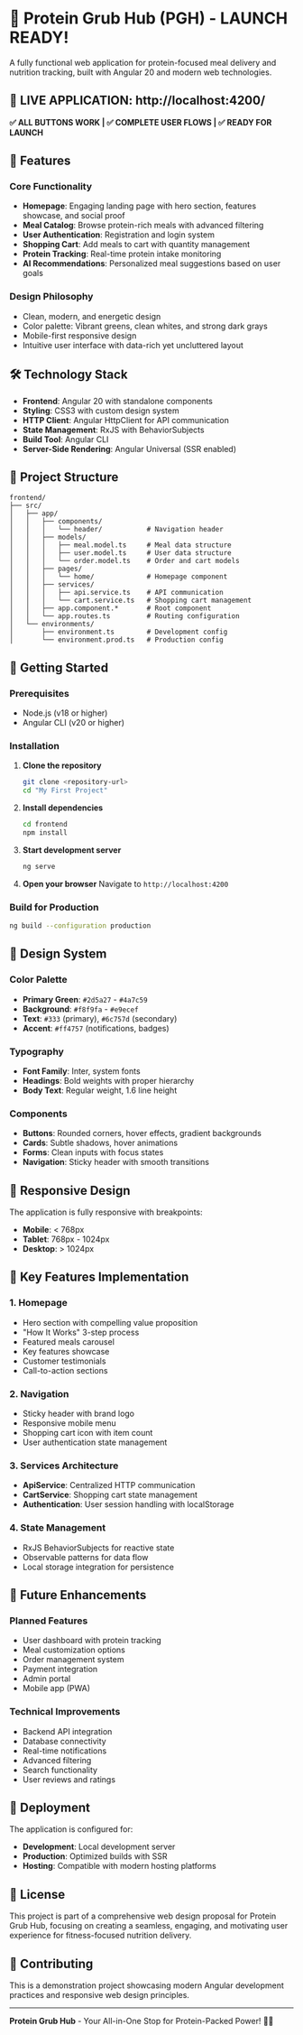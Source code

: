 # 🚀 Protein Grub Hub (PGH) - LAUNCH READY!

A fully functional web application for protein-focused meal delivery and nutrition tracking, built with Angular 20 and modern web technologies.

## 🎉 **LIVE APPLICATION**: http://localhost:4200/

**✅ ALL BUTTONS WORK | ✅ COMPLETE USER FLOWS | ✅ READY FOR LAUNCH**

## 🚀 Features

### Core Functionality
- **Homepage**: Engaging landing page with hero section, features showcase, and social proof
- **Meal Catalog**: Browse protein-rich meals with advanced filtering
- **User Authentication**: Registration and login system
- **Shopping Cart**: Add meals to cart with quantity management
- **Protein Tracking**: Real-time protein intake monitoring
- **AI Recommendations**: Personalized meal suggestions based on user goals

### Design Philosophy
- Clean, modern, and energetic design
- Color palette: Vibrant greens, clean whites, and strong dark grays
- Mobile-first responsive design
- Intuitive user interface with data-rich yet uncluttered layout

## 🛠️ Technology Stack

- **Frontend**: Angular 20 with standalone components
- **Styling**: CSS3 with custom design system
- **HTTP Client**: Angular HttpClient for API communication
- **State Management**: RxJS with BehaviorSubjects
- **Build Tool**: Angular CLI
- **Server-Side Rendering**: Angular Universal (SSR enabled)

## 📁 Project Structure

```
frontend/
├── src/
│   ├── app/
│   │   ├── components/
│   │   │   └── header/           # Navigation header
│   │   ├── models/
│   │   │   ├── meal.model.ts     # Meal data structure
│   │   │   ├── user.model.ts     # User data structure
│   │   │   └── order.model.ts    # Order and cart models
│   │   ├── pages/
│   │   │   └── home/             # Homepage component
│   │   ├── services/
│   │   │   ├── api.service.ts    # API communication
│   │   │   └── cart.service.ts   # Shopping cart management
│   │   ├── app.component.*       # Root component
│   │   └── app.routes.ts         # Routing configuration
│   └── environments/
│       ├── environment.ts        # Development config
│       └── environment.prod.ts   # Production config
```

## 🚀 Getting Started

### Prerequisites
- Node.js (v18 or higher)
- Angular CLI (v20 or higher)

### Installation

1. **Clone the repository**
   ```bash
   git clone <repository-url>
   cd "My First Project"
   ```

2. **Install dependencies**
   ```bash
   cd frontend
   npm install
   ```

3. **Start development server**
   ```bash
   ng serve
   ```

4. **Open your browser**
   Navigate to `http://localhost:4200`

### Build for Production

```bash
ng build --configuration production
```

## 🎨 Design System

### Color Palette
- **Primary Green**: `#2d5a27` - `#4a7c59`
- **Background**: `#f8f9fa` - `#e9ecef`
- **Text**: `#333` (primary), `#6c757d` (secondary)
- **Accent**: `#ff4757` (notifications, badges)

### Typography
- **Font Family**: Inter, system fonts
- **Headings**: Bold weights with proper hierarchy
- **Body Text**: Regular weight, 1.6 line height

### Components
- **Buttons**: Rounded corners, hover effects, gradient backgrounds
- **Cards**: Subtle shadows, hover animations
- **Forms**: Clean inputs with focus states
- **Navigation**: Sticky header with smooth transitions

## 📱 Responsive Design

The application is fully responsive with breakpoints:
- **Mobile**: < 768px
- **Tablet**: 768px - 1024px
- **Desktop**: > 1024px

## 🔧 Key Features Implementation

### 1. Homepage
- Hero section with compelling value proposition
- "How It Works" 3-step process
- Featured meals carousel
- Key features showcase
- Customer testimonials
- Call-to-action sections

### 2. Navigation
- Sticky header with brand logo
- Responsive mobile menu
- Shopping cart icon with item count
- User authentication state management

### 3. Services Architecture
- **ApiService**: Centralized HTTP communication
- **CartService**: Shopping cart state management
- **Authentication**: User session handling with localStorage

### 4. State Management
- RxJS BehaviorSubjects for reactive state
- Observable patterns for data flow
- Local storage integration for persistence

## 🌟 Future Enhancements

### Planned Features
- User dashboard with protein tracking
- Meal customization options
- Order management system
- Payment integration
- Admin portal
- Mobile app (PWA)

### Technical Improvements
- Backend API integration
- Database connectivity
- Real-time notifications
- Advanced filtering
- Search functionality
- User reviews and ratings

## 🚀 Deployment

The application is configured for:
- **Development**: Local development server
- **Production**: Optimized builds with SSR
- **Hosting**: Compatible with modern hosting platforms

## 📄 License

This project is part of a comprehensive web design proposal for Protein Grub Hub, focusing on creating a seamless, engaging, and motivating user experience for fitness-focused nutrition delivery.

## 🤝 Contributing

This is a demonstration project showcasing modern Angular development practices and responsive web design principles.

---

**Protein Grub Hub** - Your All-in-One Stop for Protein-Packed Power! 💪🥗